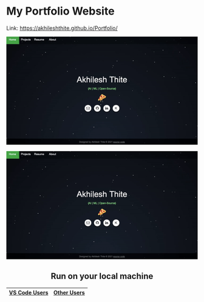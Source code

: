 # My Portfolio Website
Link: https://akhileshthite.github.io/Portfolio/

![](/static/images/portfolio.gif)
<div align="center"><img src="/static/images/portfolio.gif"</div>

## Run on your local machine


| [VS Code Users](docs/VScode_users.md) | [Other Users](docs/other_users.md) |
| ------------- | ------------- |
